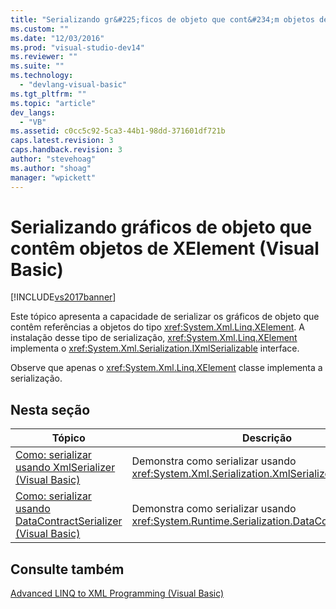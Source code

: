 ```yaml
---
title: "Serializando gr&#225;ficos de objeto que cont&#234;m objetos de XElement (Visual Basic) | Microsoft Docs"
ms.custom: ""
ms.date: "12/03/2016"
ms.prod: "visual-studio-dev14"
ms.reviewer: ""
ms.suite: ""
ms.technology: 
  - "devlang-visual-basic"
ms.tgt_pltfrm: ""
ms.topic: "article"
dev_langs: 
  - "VB"
ms.assetid: c0cc5c92-5ca3-44b1-98dd-371601df721b
caps.latest.revision: 3
caps.handback.revision: 3
author: "stevehoag"
ms.author: "shoag"
manager: "wpickett"
---
```

# Serializando gr&#225;ficos de objeto que cont&#234;m objetos de XElement (Visual Basic)
[!INCLUDE[vs2017banner](../../../../csharp/includes/vs2017banner.md)]

Este tópico apresenta a capacidade de serializar os gráficos de objeto que contêm referências a objetos do tipo <xref:System.Xml.Linq.XElement>. A instalação desse tipo de serialização, <xref:System.Xml.Linq.XElement> implementa o <xref:System.Xml.Serialization.IXmlSerializable> interface.  
  
 Observe que apenas o <xref:System.Xml.Linq.XElement> classe implementa a serialização.  
  
## Nesta seção  
  
|Tópico|Descrição|  
|------------|---------------|  
|[Como: serializar usando XmlSerializer \(Visual Basic\)](../Topic/How%20to:%20Serialize%20Using%20XmlSerializer%20\(Visual%20Basic\).md)|Demonstra como serializar usando <xref:System.Xml.Serialization.XmlSerializer>.|  
|[Como: serializar usando DataContractSerializer \(Visual Basic\)](../../../../visual-basic/programming-guide/concepts/linq/how-to-serialize-using-datacontractserializer.md)|Demonstra como serializar usando <xref:System.Runtime.Serialization.DataContractSerializer>.|  
  
## Consulte também  
 [Advanced LINQ to XML Programming \(Visual Basic\)](../../../../visual-basic/programming-guide/concepts/linq/advanced-linq-to-xml-programming.md)